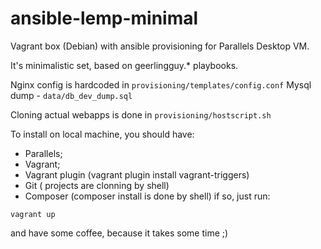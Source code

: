 # ansible-lemp-minimal
Vagrant box (Debian) with ansible provisioning for Parallels Desktop VM.

It's minimalistic set, based on geerlingguy.* playbooks.

Nginx config is hardcoded in ``provisioning/templates/config.conf``
Mysql dump - ``data/db_dev_dump.sql``

Cloning actual webapps is done in
``provisioning/hostscript.sh``


To install on local machine, you should have:

- Parallels;
- Vagrant;
- Vagrant plugin (vagrant plugin install vagrant-triggers)
- Git ( projects are clonning by shell)
- Composer (composer install is done by shell)
if so, just run:

``vagrant up`` 

and have some coffee, because it takes some time ;)

